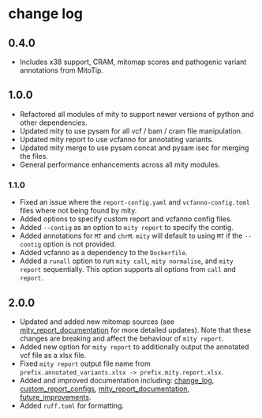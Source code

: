 # change log

## 0.4.0

- Includes x38 support, CRAM, mitomap scores and pathogenic variant annotations from MitoTip.

## 1.0.0

- Refactored all modules of mity to support newer versions of python and other dependencies.
- Updated mity to use pysam for all vcf / bam / cram file manipulation.
- Updated mity report to use vcfanno for annotating variants.
- Updated mity merge to use pysam concat and pysam isec for merging the files.
- General performance enhancements across all mity modules.

### 1.1.0

- Fixed an issue where the `report-config.yaml` and `vcfanno-config.toml` files where not being found by mity.
- Added options to specify custom report and vcfanno config files.
- Added `--contig` as an option to `mity report` to specify the contig.
- Added annotations for `MT` and `chrM`. `mity` will default to using `MT` if the `--contig` option is not provided.
- Added vcfanno as a dependency to the `Dockerfile`.
- Added a `runall` option to run `mity call`, `mity normalise`, and `mity report` sequentially. This option supports all options from `call` and `report`.

## 2.0.0

- Updated and added new mitomap sources (see [mity_report_documentation](./mity_report_documentation.md) for more detailed updates). Note that these changes are breaking and affect the behaviour of `mity report`.
- Added new option for `mity report` to additionally output the annotated vcf file as a xlsx file.
- Fixed `mity report` output file name from `prefix.annotated_variants.xlsx -> prefix.mity.report.xlsx`.
- Added and improved documentation including: [change_log](./change_log.md), [custom_report_configs](./custom_report_configs.md), [mity_report_documentation](./mity_report_documentation.md), [future_improvements](./future_improvements.md).
- Added `ruff.toml` for formatting.
